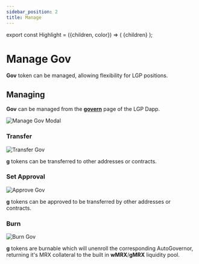 ```yaml
---
sidebar_position: 2
title: Manage
---
```


export const Highlight = ({children, color}) => (
<span
style={{color}}>
{children}
</span>
);

# Manage <Highlight color="#bf96c6">**Gov**</Highlight>

<Highlight color="#bf96c6">**Gov**</Highlight> token can be managed, allowing flexibility for LGP positions.

## Managing

<Highlight color="#bf96c6">**Gov**</Highlight> can be managed from the [**govern**](https://metrixlgp.finance/govern) page of the LGP Dapp.

![Manage Gov Modal](/img/modal_manage_gov.png)

### Transfer

![Transfer Gov](/img/gov_transfer.png)

<Highlight color="#bf96c6">**g**</Highlight> tokens can be transferred to other addresses or contracts.

### Set Approval

![Approve Gov](/img/gov_approval.png)

<Highlight color="#bf96c6">**g**</Highlight> tokens can be approved to be transferred by other addresses or contracts.

### Burn

![Burn Gov](/img/gov_burn.png)

<Highlight color="#bf96c6">**g**</Highlight> tokens are burnable which will unenroll the corresponding AutoGovernor, returning it's MRX collateral to the built in <Highlight color="#bf96c6">**wMRX**</Highlight>/<Highlight color="#bf96c6">**gMRX**</Highlight> liquidity pool.

